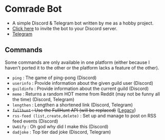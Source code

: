 # Comrade Bot

- A simple Discord & Telegram bot written by me as a hobby project.
- [Click here](https://discord.com/api/oauth2/authorize?client_id=963799147947909141&permissions=2684404736&scope=bot%20applications.commands) to invite the bot to your Discord server.
- [Telegram](https://t.me/realcomradebot)

## Commands
Some commands are only available in one platform (either because I haven't ported it to the other or the platform lacks a feature of the other).
- `ping` : The game of ping-pong (Discord)
- `userinfo` : Provide information about the given guild user (Discord)
- `guildinfo` : Provide information about the current guild (Discord)
- `meme` : Returns a random HOT meme from Reddit (may not be funny all the time) (Discord, Telegram)
- `lengthen` : Lengthen a shortened link (Discord, Telegram)
- ~~`fullhunt` : Use the FullHunt API (will be replaced)~~ ([Legacy](legacy/fullhunt.js))
- `rss-feed (list,create,delete)` : Set up and manage to post on RSS feed events (Discord)
- `UwUify` : Oh god why did I make this (Discord)
- `dadjoke` : Top tier dad joke (Discord, Telegram)

